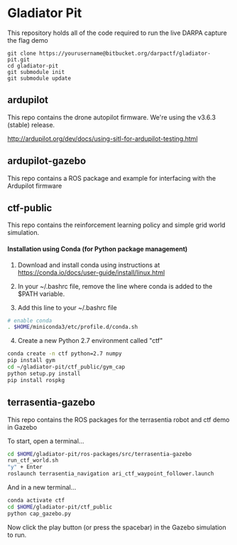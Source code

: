 # Gladiator Pit
This repository holds all of the code required to run the live DARPA capture the flag demo

```
git clone https://yourusername@bitbucket.org/darpactf/gladiator-pit.git
cd gladiator-pit
git submodule init
git submodule update
```

## ardupilot
This repo contains the drone autopilot firmware. We're using the v3.6.3 (stable) release.


http://ardupilot.org/dev/docs/using-sitl-for-ardupilot-testing.html



## ardupilot-gazebo
This repo contains a ROS package and example for interfacing with the Ardupilot firmware

## ctf-public
This repo contains the reinforcement learning policy and simple grid world simulation.

#### Installation using Conda (for Python package management)
1. Download and install conda using instructions at https://conda.io/docs/user-guide/install/linux.html

2. In your ~/.bashrc file, remove the line where conda is added to the $PATH variable.

3. Add this line to your ~/.bashrc file
```sh
# enable conda
. $HOME/miniconda3/etc/profile.d/conda.sh
```

4. Create a new Python 2.7 environment called "ctf"
```sh
conda create -n ctf python=2.7 numpy
pip install gym
cd ~/gladiator-pit/ctf_public/gym_cap
python setup.py install
pip install rospkg
```

## terrasentia-gazebo
This repo contains the ROS packages for the terrasentia robot and ctf demo in Gazebo

To start, open a terminal...
```sh
cd $HOME/gladiator-pit/ros-packages/src/terrasentia-gazebo
run_ctf_world.sh
"y" + Enter
roslaunch terrasentia_navigation ari_ctf_waypoint_follower.launch
```

And in a new terminal...
```sh
conda activate ctf
cd $HOME/gladiator-pit/ctf_public
python cap_gazebo.py
```
Now click the play button (or press the spacebar) in the Gazebo simulation to run.
